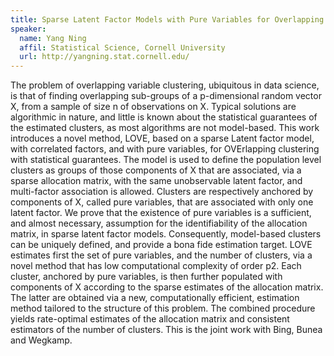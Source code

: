 ```yaml
---
title: Sparse Latent Factor Models with Pure Variables for Overlapping Clustering
speaker:
  name: Yang Ning
  affil: Statistical Science, Cornell University
  url: http://yangning.stat.cornell.edu/
---
```


The problem of overlapping variable clustering, ubiquitous in data science, is that of finding overlapping sub-groups of a p-dimensional random vector X, from a sample of size n of observations on X. Typical solutions are algorithmic in nature, and little is known about the statistical guarantees of the estimated clusters, as most algorithms are not model-based. This work introduces a novel method, LOVE, based on a sparse Latent factor model, with correlated factors, and with pure variables, for OVErlapping clustering with statistical guarantees. The model is used to define the population level clusters as groups of those components of X that are associated, via a sparse allocation matrix, with the same unobservable latent factor, and multi-factor association is allowed. Clusters are respectively anchored by components of X, called pure variables, that are associated with only one latent factor. We prove that the existence of pure variables is a sufficient, and almost necessary, assumption for the identifiability of the allocation matrix, in sparse latent factor models. Consequently, model-based clusters can be uniquely defined, and provide a bona fide estimation target. LOVE estimates first the set of pure variables, and the number of clusters, via a novel method that has low computational complexity of order p2. Each cluster, anchored by pure variables, is then further populated with components of X according to the sparse estimates of the allocation matrix. The latter are obtained via a new, computationally efficient, estimation method tailored to the structure of this problem. The combined procedure yields rate-optimal estimates of the allocation matrix and consistent estimators of the number of clusters. This is the joint work with Bing, Bunea and Wegkamp. 
